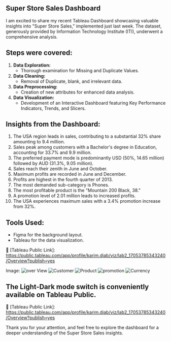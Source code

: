## Super Store Sales Dashboard
I am excited to share my recent Tableau Dashboard showcasing valuable insights into "Super Store Sales," implemented just last week.
The dataset, generously provided by Information Technology Institute (ITI), underwent a comprehensive analysis.


## Steps were covered:

1. **Data Exploration:**
   - Thorough examination for Missing and Duplicate Values.
2. **Data Cleaning:**
   - Removal of Duplicate, blank, and irrelevant data.
3. **Data Preprocessing:**
   - Creation of new attributes for enhanced data analysis.
4. **Data Visualization:**
   - Development of an Interactive Dashboard featuring Key Performance Indicators, Trends, and Slicers.


## Insights from the Dashboard: 

1. The USA region leads in sales, contributing to a substantial 32% share amounting to 9.4 million.
2. Sales peak among customers with a Bachelor's degree in Education, accounting for 33.7% and 9.9 million.
3. The preferred payment mode is predominantly USD (50%, 14.65 million) followed by AUD (31.3%, 9.05 million).
4. Sales reach their zenith in June and October.
5. Maximum profits are recorded in June and December.
6. Profits are highest in the fourth quarter of 2013.
7. The most demanded sub-category is Phones.
8. The most profitable product is the "Mountain 200 Black, 38."
9. A promotion level of 2.01 million leads to increased profits.
10. The USA experiences maximum sales with a 3.4% promotion increase from 32%.


## Tools Used:
- Figma for the background layout.
- Tableau for the data visualization.

🔗 [Tableau Public Link]: https://public.tableau.com/app/profile/karim.diab/viz/lab2_17053785343240/Overview?publish=yes

Image: 
![over View](https://github.com/karimdiab97/Super-Store-Sales-Dashboard/assets/101432419/199b8275-02c2-4d38-b64f-d22f04d13e6e)
![Customer ](https://github.com/karimdiab97/Super-Store-Sales-Dashboard/assets/101432419/5df41146-e6d1-4303-83ad-c26952668592)
![Product](https://github.com/karimdiab97/Super-Store-Sales-Dashboard/assets/101432419/f26ec501-81fa-4307-b1aa-651a9907d04f)
![promotion ](https://github.com/karimdiab97/Super-Store-Sales-Dashboard/assets/101432419/bf15d5f2-b9d4-4d5f-9888-7a5e06a35262)
![Currency ](https://github.com/karimdiab97/Super-Store-Sales-Dashboard/assets/101432419/ddd64458-d2d3-4559-8364-fe8c749b9163)








## The Light-Dark mode switch is conveniently available on Tableau Public.

🔗 [Tableau Public Link]: https://public.tableau.com/app/profile/karim.diab/viz/lab2_17053785343240/Overview?publish=yes

Thank you for your attention, and feel free to explore the dashboard for a deeper understanding of the Super Store Sales insights.
